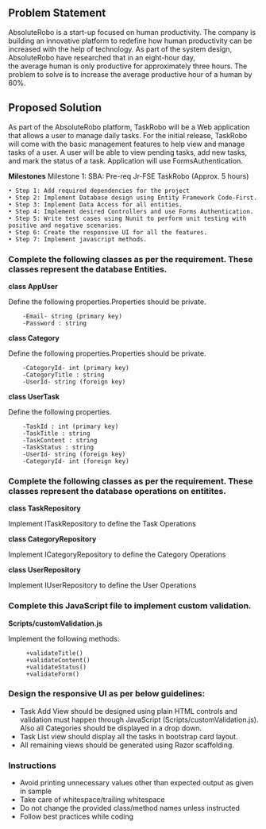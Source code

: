 ## Problem Statement

AbsoluteRobo is a start-up focused on human productivity. The company is building an innovative platform to redefine how human productivity can be increased with the help of technology.
As part of the system design, AbsoluteRobo have researched that in an eight-hour day, the average human is only productive for approximately three hours. 
The problem to solve is to increase the average productive hour of a human by 60%.


## Proposed Solution

As part of the AbsoluteRobo platform, TaskRobo will be a Web application that allows a user to manage daily tasks.
For the initial release, TaskRobo will come with the basic management features to help view and manage tasks of a user. A user will be able to view pending tasks, add new tasks, and mark the status of a task. Application will use FormsAuthentication.

**Milestones**
Milestone 1: SBA: Pre-req Jr-FSE TaskRobo (Approx. 5 hours)

    • Step 1: Add required dependencies for the project 
    • Step 2: Implement Database design using Entity Framework Code-First.
    • Step 3: Implement Data Access for all entities.
    • Step 4: Implement desired Controllers and use Forms Authentication.
    • Step 5: Write test cases using Nunit to perform unit testing with positive and negative scenarios.
    • Step 6: Create the responsive UI for all the features.
    • Step 7: Implement javascript methods.

    
 ### Complete the following classes as per the requirement. These classes represent the database Entities.

**class AppUser**
 
 Define the following properties.Properties should be private.
        
        -Email- string (primary key)
        -Password : string  

 **class Category**
 
 Define the following properties.Properties should be private.
        
        -CategoryId- int (primary key)
        -CategoryTitle : string
        -UserId- string (foreign key)

**class UserTask**
 
 Define the following properties. 
 
        -TaskId : int (primary key)
        -TaskTitle : string
        -TaskContent : string
        -TaskStatus : string
        -UserId- string (foreign key)
        -CategoryId- int (foreign key)

### Complete the following classes as per the requirement. These classes represent the database operations on entitites.

**class TaskRepository**
 
Implement ITaskRepository to define the Task Operations 
 
 **class CategoryRepository**
 
 Implement ICategoryRepository to define the Category Operations 
        
 **class UserRepository**

 Implement IUserRepository to define the User Operations 

### Complete this JavaScript file to implement custom validation. 

 **Scripts/customValidation.js**
 
 Implement the following methods:
  
         +validateTitle()
         +validateContent()
         +validateStatus()
         +validateForm()


### Design the responsive UI as per below guidelines:

- Task Add View should be designed using plain HTML controls and validation must happen through JavaScript (Scripts/customValidation.js). Also all Categories should be displayed in a drop down.
- Task List view should display all the tasks in bootstrap card layout.
- All remaining views should be generated using Razor scaffolding.

          
 ### Instructions
 - Avoid printing unnecessary values other than expected output as given in sample
 - Take care of whitespace/trailing whitespace
 - Do not change the provided class/method names unless instructed
 - Follow best practices while coding
  
